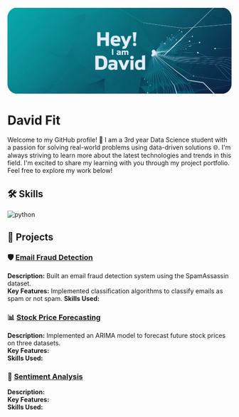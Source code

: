 
![GitHub Banner](https://github.com/davidfit21/davidfit21/blob/main/GitHub%20Header%20(1).jpeg)

# David Fit
Welcome to my GitHub profile! 👋 
I am a 3rd year Data Science student with a passion for solving real-world problems using data-driven solutions 🌐. I'm always striving to learn more about the latest technologies and trends in this field. I'm excited to share my learning with you through my project portfolio. Feel free to explore my work below!

## 🛠️ Skills
![python](https://camo.githubusercontent.com/0d0779a129f1dcf6c31613b701fe0646fd4e4d2ed2a7cbd61b27fd5514baa938/68747470733a2f2f696d672e736869656c64732e696f2f62616467652f707974686f6e2d3336373041303f7374796c653d666f722d7468652d6261646765266c6f676f3d707974686f6e266c6f676f436f6c6f723d666664643534)

## 📂 Projects

### 🛡️ [Email Fraud Detection](https://github.com/davidfit21/Email_Fraud_Detection)
**Description:** Built an email fraud detection system using the SpamAssassin dataset.  
**Key Features:** Implemented classification algorithms to classify emails as spam or not spam.
**Skills Used:**

### 📊 [Stock Price Forecasting](https://github.com/davidfit21/Stock_Price_Forecasting)
**Description:** Implemented an ARIMA model to forecast future stock prices on three datasets.  
**Key Features:**   
**Skills Used:** 

### 🤖 [Sentiment Analysis](https://github.com/your-neural-network-project-link)  
**Description:**  
**Key Features:**  
**Skills Used:** 
